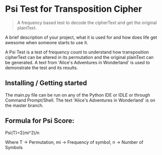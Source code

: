 # Psi Test for Transposition Cipher
> A frequency based test to decode the cipherText and get the original plainText.

A brief description of your project, what it is used for and how does life get
awesome when someone starts to use it.

A Psi Test is a test of frequency count to understand how transposition cipherText can be altered in its permutation and the original plainText can be generated.
A text from 'Alice's Adventures in Wonderland' is used to demonstrate the test and its results. 

## Installing / Getting started

The main.py file can be run on any of the Python IDE or IDLE or through Command Prompt/Shell. 
The text 'Alice's Adventures in Wonderland' is on the master branch. 

## Formula for Psi Score:

Psi(T)=Ʃ(mi^2)/n

Where T -> Permutation, mi -> Frequency of symbol, n -> Number of Symbols

 


